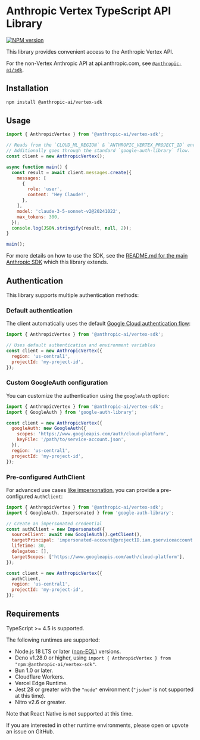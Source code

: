 # Anthropic Vertex TypeScript API Library

[![NPM version](https://img.shields.io/npm/v/@anthropic-ai/vertex-sdk.svg)](https://npmjs.org/package/@anthropic-ai/vertex-sdk)

This library provides convenient access to the Anthropic Vertex API.

For the non-Vertex Anthropic API at api.anthropic.com, see [`@anthropic-ai/sdk`](https://github.com/anthropics/anthropic-sdk-typescript).

## Installation

```sh
npm install @anthropic-ai/vertex-sdk
```

## Usage

<!-- prettier-ignore -->
```js
import { AnthropicVertex } from '@anthropic-ai/vertex-sdk';

// Reads from the `CLOUD_ML_REGION` & `ANTHROPIC_VERTEX_PROJECT_ID` environment variables.
// Additionally goes through the standard `google-auth-library` flow.
const client = new AnthropicVertex();

async function main() {
  const result = await client.messages.create({
    messages: [
      {
        role: 'user',
        content: 'Hey Claude!',
      },
    ],
    model: 'claude-3-5-sonnet-v2@20241022',
    max_tokens: 300,
  });
  console.log(JSON.stringify(result, null, 2));
}

main();
```

For more details on how to use the SDK, see the [README.md for the main Anthropic SDK](https://github.com/anthropics/anthropic-sdk-typescript/tree/main#anthropic-typescript-api-library) which this library extends.

## Authentication

This library supports multiple authentication methods:

### Default authentication

The client automatically uses the default [Google Cloud authentication flow](https://cloud.google.com/docs/authentication):

```js
import { AnthropicVertex } from '@anthropic-ai/vertex-sdk';

// Uses default authentication and environment variables
const client = new AnthropicVertex({
  region: 'us-central1',
  projectId: 'my-project-id',
});
```

### Custom GoogleAuth configuration

You can customize the authentication using the `googleAuth` option:

```js
import { AnthropicVertex } from '@anthropic-ai/vertex-sdk';
import { GoogleAuth } from 'google-auth-library';

const client = new AnthropicVertex({
  googleAuth: new GoogleAuth({
    scopes: 'https://www.googleapis.com/auth/cloud-platform',
    keyFile: '/path/to/service-account.json',
  }),
  region: 'us-central1',
  projectId: 'my-project-id',
});
```

### Pre-configured AuthClient

For advanced use cases [like impersonation](https://cloud.google.com/docs/authentication/use-service-account-impersonation), you can provide a pre-configured `AuthClient`:

```js
import { AnthropicVertex } from '@anthropic-ai/vertex-sdk';
import { GoogleAuth, Impersonated } from 'google-auth-library';

// Create an impersonated credential
const authClient = new Impersonated({
  sourceClient: await new GoogleAuth().getClient(),
  targetPrincipal: 'impersonated-account@projectID.iam.gserviceaccount.com',
  lifetime: 30,
  delegates: [],
  targetScopes: ['https://www.googleapis.com/auth/cloud-platform'],
});

const client = new AnthropicVertex({
  authClient,
  region: 'us-central1',
  projectId: 'my-project-id',
});
```

## Requirements

TypeScript >= 4.5 is supported.

The following runtimes are supported:

- Node.js 18 LTS or later ([non-EOL](https://endoflife.date/nodejs)) versions.
- Deno v1.28.0 or higher, using `import { AnthropicVertex } from "npm:@anthropic-ai/vertex-sdk"`.
- Bun 1.0 or later.
- Cloudflare Workers.
- Vercel Edge Runtime.
- Jest 28 or greater with the `"node"` environment (`"jsdom"` is not supported at this time).
- Nitro v2.6 or greater.

Note that React Native is not supported at this time.

If you are interested in other runtime environments, please open or upvote an issue on GitHub.
